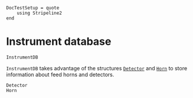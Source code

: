 ```@meta
DocTestSetup = quote
    using Stripeline2
end
```

# Instrument database

```@docs
InstrumentDB
```

`InstrumentDB` takes advantage of the structures [`Detector`](@ref) and
[`Horn`](@ref) to store information about feed horns and detectors.

```@docs
Detector
Horn
```